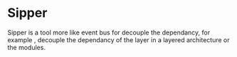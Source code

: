 # Sipper
Sipper is a tool more like event bus for decouple the dependancy, for example , decouple the dependancy of the layer in a layered architecture or the modules.
